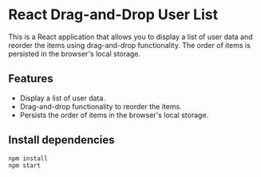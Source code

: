 # React Drag-and-Drop User List

This is a React application that allows you to display a list of user data and reorder the items using drag-and-drop functionality. The order of items is persisted in the browser's local storage.

## Features

- Display a list of user data.
- Drag-and-drop functionality to reorder the items.
- Persists the order of items in the browser's local storage.

## Install dependencies
```
npm install
npm start
```

